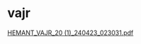 # vajr
[HEMANT_VAJR_20 (1)_240423_023031.pdf](https://github.com/Sanchay559/vajr/files/15069151/HEMANT_VAJR_20.1._240423_023031.pdf)
